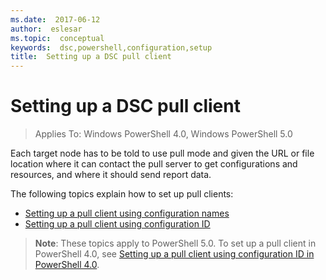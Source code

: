 ```yaml
---
ms.date:  2017-06-12
author:  eslesar
ms.topic:  conceptual
keywords:  dsc,powershell,configuration,setup
title:  Setting up a DSC pull client
---
```


# Setting up a DSC pull client

> Applies To: Windows PowerShell 4.0, Windows PowerShell 5.0

Each target node has to be told to use pull mode and given the URL or file location where it can contact the pull server to get configurations and resources, and where it should send report data.


The following topics explain how to set up pull clients:

* [Setting up a pull client using configuration names](pullClientConfigNames.md)
* [Setting up a pull client using configuration ID](pullClientConfigID.md)

> **Note**: These topics apply to PowerShell 5.0. To set up a pull client in PowerShell 4.0, see [Setting up a pull client using configuration ID in PowerShell 4.0](pullClientConfigID4.md).

